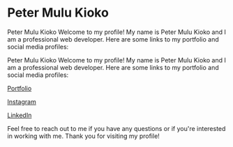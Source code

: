 # Peter Mulu Kioko

Peter Mulu Kioko
Welcome to my profile! My name is Peter Mulu Kioko and I am a professional web developer. Here are some links to my portfolio and social media profiles:

Peter Mulu Kioko
Welcome to my profile! My name is Peter Mulu Kioko and I am a professional web developer. Here are some links to my portfolio and social media profiles:

[Portfolio](portfolio-peterkioko.me/peter)


[Instagram](instagram.com/kio.ko_)


[LinkedIn](linkedin.com/in/peter-kioko-94294723b/)


Feel free to reach out to me if you have any questions or if you're interested in working with me. Thank you for visiting my profile!

